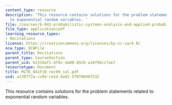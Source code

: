 ```yaml
---
content_type: resource
description: 'This resource contains solutions for the problem statements related
  to exponential random variables. '
file: /courses/6-041-probabilistic-systems-analysis-and-applied-probability-fall-2010/a139772acc84ce1d4a4257070046f232_MIT6_041F10_rec09_sol.pdf
file_type: application/pdf
learning_resource_types:
- Recitations
license: https://creativecommons.org/licenses/by-nc-sa/4.0/
ocw_type: OCWFile
parent_title: Recitations
parent_type: CourseSection
parent_uid: 61319af1-4f0c-da08-892b-a16f98cc7ae7
resourcetype: Document
title: MIT6_041F10_rec09_sol.pdf
uid: a139772a-cc84-ce1d-4a42-57070046f232
---
```

This resource contains solutions for the problem statements related to exponential random variables. 